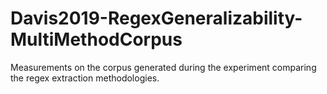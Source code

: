 # Davis2019-RegexGeneralizability-MultiMethodCorpus

Measurements on the corpus generated during the experiment comparing the regex extraction methodologies.
